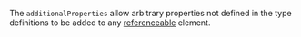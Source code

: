 <!-- SPDX-License-Identifier: CC-BY-4.0 -->
<!-- Copyright Contributors to the ODPi Egeria project 2020. -->

The `additionalProperties` allow arbitrary properties not defined in the type definitions to be added to any [referenceable](/concepts/referenceable) element.


